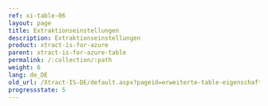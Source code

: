 ```yaml
---
ref: xi-table-06
layout: page
title: Extraktionseinstellungen
description: Extraktionseinstellungen
product: xtract-is-for-azure
parent: xtract-is-for-azure-table
permalink: /:collection/:path
weight: 6
lang: de_DE
old_url: /Xtract-IS-DE/default.aspx?pageid=erweiterte-table-eigenschaften
progressstate: 5
---
```

